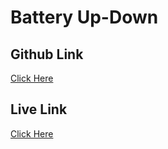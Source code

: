 # Battery Up-Down

## Github Link

[Click Here](https://github.com/masharzy/react-battery-up-down)

## Live Link

[Click Here](https://react-up-down-battery-masharzy.netlify.app)
